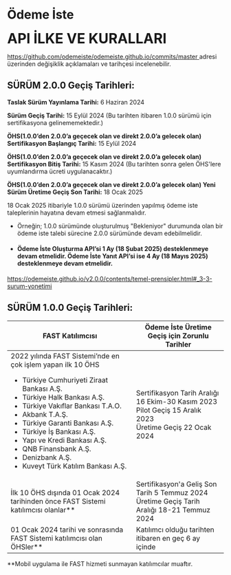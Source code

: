 #  Ödeme İste

**<font size=6>API İLKE VE KURALLARI  </font>**  


[https://github.com/odemeiste/odemeiste.github.io/commits/master ](https://github.com/odemeiste/odemeiste.github.io/commits/master) adresi üzerinden değişiklik açıklamaları ve tarihçesi incelenebilir.

<h2>SÜRÜM 2.0.0 Geçiş Tarihleri:</h2>

**Taslak Sürüm Yayınlama Tarihi:** 6 Haziran 2024 

**Sürüm Geçiş Tarihi:** 15 Eylül 2024 (Bu tarihten itibaren 1.0.0 sürümü için sertifikasyona gelinememektedir.)

**ÖHS(1.0.0’den 2.0.0’a geçecek olan ve direkt 2.0.0’a gelecek olan) Sertifikasyon Başlangıç Tarihi:** 15 Eylül 2024

**ÖHS(1.0.0’den 2.0.0’a geçecek olan ve direkt 2.0.0’a gelecek olan) Sertifikasyon Bitiş Tarihi:** 15 Kasım 2024 (Bu tarihten sonra gelen ÖHS'lere uyumlandırma ücreti uygulanacaktır.)

**ÖHS(1.0.0’den 2.0.0’a geçecek olan ve direkt 2.0.0’a gelecek olan) Yeni Sürüm Üretime Geçiş Son Tarihi:** 18 Ocak 2025 
<br>

18 Ocak 2025 itibariyle 1.0.0 sürümü üzerinden yapılmış ödeme iste taleplerinin hayatına devam etmesi sağlanmalıdır.
- Örneğin; 1.0.0 sürümünde oluşturulmuş "Bekleniyor" durumunda olan bir ödeme iste talebi sürecine 2.0.0 sürümünde devam edebilmelidir. 
- <h4>Ödeme İste Oluşturma API’si 1 Ay (18 Şubat 2025) desteklenmeye devam etmelidir. Ödeme İste Yanıt API’si ise 4 Ay (18 Mayıs 2025) desteklenmeye devam etmelidir.</h4> 
[https://odemeiste.github.io/v2.0.0/contents/temel-prensipler.html#_3-3-surum-yonetimi ](https://odemeiste.github.io/v2.0.0/contents/temel-prensipler.html#_3-3-surum-yonetimi)

<h2>SÜRÜM 1.0.0 Geçiş Tarihleri:</h2>

| FAST Katılımcısı | Ödeme İste Üretime Geçiş için Zorunlu Tarihler |
| --- | --- |
|2022 yılında FAST Sistemi’nde en çok işlem yapan ilk 10 ÖHS <br><ul><li>Türkiye Cumhuriyeti Ziraat Bankası A.Ş.</li><li>Türkiye Halk Bankası A.Ş.</li><li>Türkiye Vakıflar Bankası T.A.O.</li><li>Akbank T.A.Ş.</li><li>Türkiye Garanti Bankası A.Ş.</li><li>Türkiye İş Bankası A.Ş.</li><li>Yapı ve Kredi Bankası A.Ş.</li><li>QNB Finansbank A.Ş.</li><li>Denizbank A.Ş.</li><li>Kuveyt Türk Katılım Bankası A.Ş.</li></ul>| Sertifikasyon Tarih Aralığı 16 Ekim-30 Kasım 2023<br>Pilot Geçiş 15 Aralık 2023<br>Üretime Geçiş 22 Ocak 2024|
|İlk 10 ÖHS dışında 01 Ocak 2024 tarihinden önce FAST Sistemi katılımcısı olanlar** | Sertifikasyon'a Geliş Son Tarih 5 Temmuz 2024<br>Üretime Geçiş Tarih Aralığı 18-21 Temmuz 2024|
|01 Ocak 2024 tarihi ve sonrasında FAST Sistemi katılımcısı olan ÖHSler**  |Katılımcı olduğu tarihten itibaren en geç 6 ay içinde|

**Mobil uygulama ile FAST hizmeti sunmayan katılımcılar muaftır.



